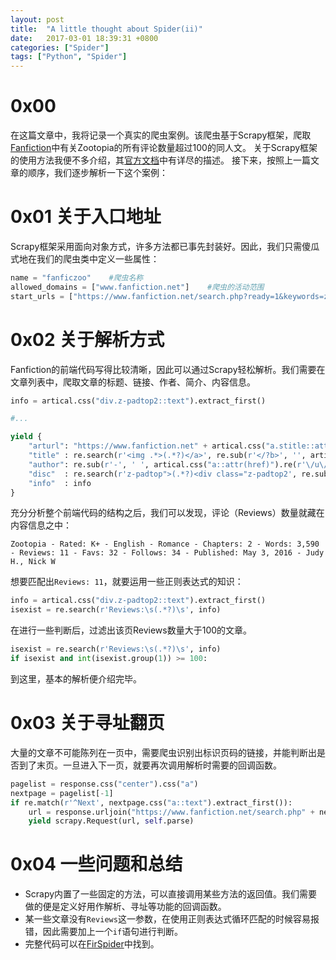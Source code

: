 ```yaml
---
layout: post
title:  "A little thought about Spider(ii)"
date:   2017-03-01 18:39:31 +0800
categories: ["Spider"]
tags: ["Python", "Spider"]
---
```

# 0x00
在这篇文章中，我将记录一个真实的爬虫案例。该爬虫基于Scrapy框架，爬取[Fanfiction][fanfiction-index]中有关Zootopia的所有评论数量超过100的同人文。
关于Scrapy框架的使用方法我便不多介绍，其[官方文档][scrapy-docs]中有详尽的描述。
接下来，按照上一篇文章的顺序，我们逐步解析一下这个案例：
# 0x01 关于入口地址
Scrapy框架采用面向对象方式，许多方法都已事先封装好。因此，我们只需傻瓜式地在我们的爬虫类中定义一些属性：

```python
name = "fanficzoo"    #爬虫名称
allowed_domains = ["www.fanfiction.net"]    #爬虫的活动范围
start_urls = ["https://www.fanfiction.net/search.php?ready=1&keywords=zootopia&type=story&ppage=1"]    #入口地址
```
<!-- more -->
# 0x02 关于解析方式
Fanfiction的前端代码写得比较清晰，因此可以通过Scrapy轻松解析。我们需要在文章列表中，爬取文章的标题、链接、作者、简介、内容信息。
```python
info = artical.css("div.z-padtop2::text").extract_first()

#...

yield {
    "arturl": "https://www.fanfiction.net" + artical.css("a.stitle::attr(href)").extract_first(),
    "title" : re.search(r'<img .*>(.*?)</a>', re.sub(r'</?b>', '', artical.css("a.stitle").extract_first())).group(1),
    "author": re.sub(r'-', ' ', artical.css("a::attr(href)").re(r'\/u\/\d*\/(.*)')[0]),
    "disc"  : re.search(r'z-padtop">(.*?)<div class="z-padtop2', re.sub(r'</?b>', '', artical.css("div.z-indent").extract_first())).group(1),
    "info"  : info
}
```

充分分析整个前端代码的结构之后，我们可以发现，评论（Reviews）数量就藏在内容信息之中：

```
Zootopia - Rated: K+ - English - Romance - Chapters: 2 - Words: 3,590 - Reviews: 11 - Favs: 32 - Follows: 34 - Published: May 3, 2016 - Judy H., Nick W
```

想要匹配出`Reviews: 11`，就要运用一些正则表达式的知识：

```python
info = artical.css("div.z-padtop2::text").extract_first()
isexist = re.search(r'Reviews:\s(.*?)\s', info)
```

在进行一些判断后，过滤出该页Reviews数量大于100的文章。

```python
isexist = re.search(r'Reviews:\s(.*?)\s', info)
if isexist and int(isexist.group(1)) >= 100:
```

到这里，基本的解析便介绍完毕。
# 0x03 关于寻址翻页
大量的文章不可能陈列在一页中，需要爬虫识别出标识页码的链接，并能判断出是否到了末页。一旦进入下一页，就要再次调用解析时需要的回调函数。

```python
pagelist = response.css("center").css("a")
nextpage = pagelist[-1]
if re.match(r'^Next', nextpage.css("a::text").extract_first()):
    url = response.urljoin("https://www.fanfiction.net/search.php" + nextpage.css("a::attr(href)").extract_first())
    yield scrapy.Request(url, self.parse)
```

# 0x04 一些问题和总结
+ Scrapy内置了一些固定的方法，可以直接调用某些方法的返回值。我们需要做的便是定义好用作解析、寻址等功能的回调函数。
+ 某一些文章没有`Reviews`这一参数，在使用正则表达式循环匹配的时候容易报错，因此需要加上一个`if`语句进行判断。
+ 完整代码可以在[FirSpider][firspider]中找到。

[fanfiction-index]: https://www.fanfiction.net/
[scrapy-docs]: https://doc.scrapy.org/en/latest/index.html
[firspider]: https://github.com/Songcoming/FirSpider

